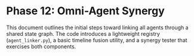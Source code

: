 # Phase 12: Omni-Agent Synergy

This document outlines the initial steps toward linking all agents through a shared state graph. The code introduces a lightweight registry (`agent_linker.py`), a basic timeline fusion utility, and a synergy tester that exercises both components.
